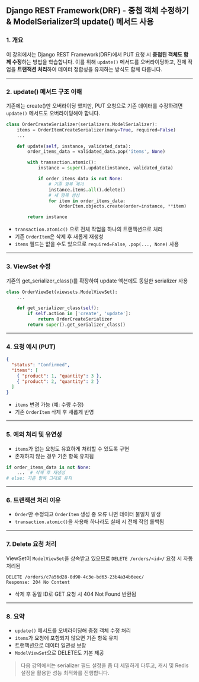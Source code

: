 ## Django REST Framework(DRF) - 중첩 객체 수정하기 & ModelSerializer의 update() 메서드 사용

### 1. 개요

이 강의에서는 Django REST Framework(DRF)에서 PUT 요청 시 **중첩된 객체도 함께 수정**하는 방법을 학습합니다. 이를 위해 `update()` 메서드를 오버라이딩하고, 전체 작업을 **트랜잭션 처리**하여 데이터 정합성을 유지하는 방식도 함께 다룹니다.

---

### 2. update() 메서드 구조 이해

기존에는 create()만 오버라이딩 했지만, PUT 요청으로 기존 데이터를 수정하려면 `update()` 메서드도 오버라이딩해야 합니다.

```python
class OrderCreateSerializer(serializers.ModelSerializer):
    items = OrderItemCreateSerializer(many=True, required=False)
    ...

    def update(self, instance, validated_data):
        order_items_data = validated_data.pop('items', None)

        with transaction.atomic():
            instance = super().update(instance, validated_data)

            if order_items_data is not None:
                # 기존 항목 제거
                instance.items.all().delete()
                # 새 항목 생성
                for item in order_items_data:
                    OrderItem.objects.create(order=instance, **item)

        return instance
```

- `transaction.atomic()` 으로 전체 작업을 하나의 트랜잭션으로 처리
- 기존 `OrderItem`은 삭제 후 새롭게 재생성
- `items` 필드는 없을 수도 있으므로 `required=False`, `.pop(..., None)` 사용

---

### 3. ViewSet 수정

기존의 get\_serializer\_class()를 확장하여 update 액션에도 동일한 serializer 사용

```python
class OrderViewSet(viewsets.ModelViewSet):
    ...

    def get_serializer_class(self):
        if self.action in ['create', 'update']:
            return OrderCreateSerializer
        return super().get_serializer_class()
```

---

### 4. 요청 예시 (PUT)

```json
{
  "status": "Confirmed",
  "items": [
    { "product": 1, "quantity": 3 },
    { "product": 2, "quantity": 2 }
  ]
}
```

- `items` 변경 가능 (예: 수량 수정)
- 기존 `OrderItem` 삭제 후 새롭게 반영

---

### 5. 예외 처리 및 유연성

- `items`가 없는 요청도 유효하게 처리할 수 있도록 구현
- 존재하지 않는 경우 기존 항목 유지됨

```python
if order_items_data is not None:
    ...  # 삭제 후 재생성
# else: 기존 항목 그대로 유지
```

---

### 6. 트랜잭션 처리 이유

- `Order`만 수정되고 `OrderItem` 생성 중 오류 나면 데이터 불일치 발생
- `transaction.atomic()`을 사용해 하나라도 실패 시 전체 작업 롤백됨

---

### 7. Delete 요청 처리

ViewSet이 `ModelViewSet`을 상속받고 있으므로 `DELETE /orders/<id>/` 요청 시 자동 처리됨

```http
DELETE /orders/c7a56d28-0d90-4c3e-bd63-23b4a34b6eec/
Response: 204 No Content
```

- 삭제 후 동일 ID로 GET 요청 시 404 Not Found 반환됨

---

### 8. 요약

- `update()` 메서드를 오버라이딩해 중첩 객체 수정 처리
- `items`가 요청에 포함되지 않으면 기존 항목 유지
- 트랜잭션으로 데이터 일관성 보장
- `ModelViewSet`으로 DELETE도 기본 제공

> 다음 강의에서는 serializer 필드 설정을 좀 더 세밀하게 다루고, 캐시 및 Redis 설정을 활용한 성능 최적화를 진행합니다.

